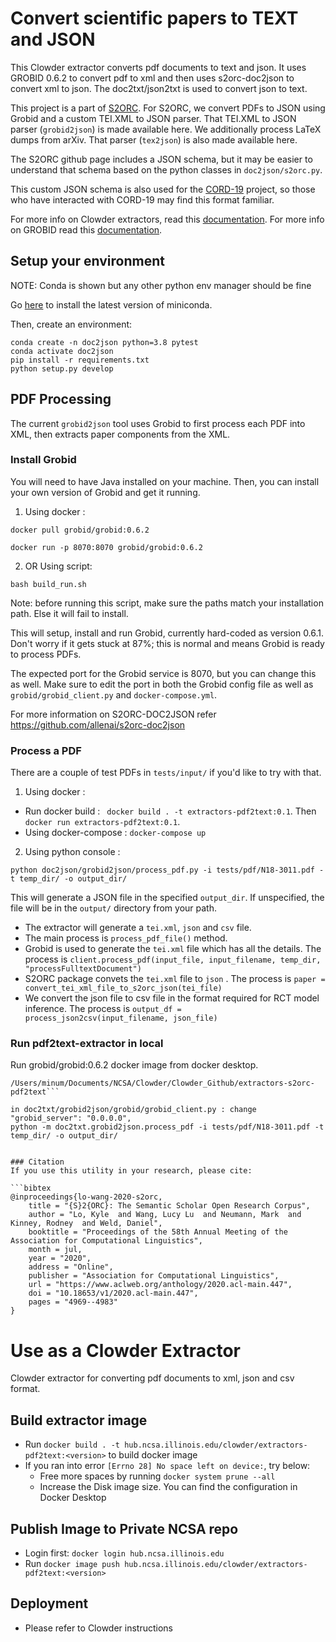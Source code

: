 # Convert scientific papers to TEXT and JSON

This Clowder extractor converts pdf documents to text and json.
It uses GROBID 0.6.2 to convert pdf to xml and then uses s2orc-doc2json to convert xml to json. The doc2txt/json2txt is used to convert json to text.

This project is a part of [S2ORC](https://github.com/allenai/s2orc). For S2ORC, we convert PDFs to JSON using Grobid and a custom TEI.XML to JSON parser. That TEI.XML to JSON parser (`grobid2json`) is made available here. We additionally process LaTeX dumps from arXiv. That parser (`tex2json`) is also made available here.

The S2ORC github page includes a JSON schema, but it may be easier to understand that schema based on the python classes in `doc2json/s2orc.py`.

This custom JSON schema is also used for the [CORD-19](https://github.com/allenai/cord19) project, so those who have interacted with CORD-19 may find this format familiar.

For more info on Clowder extractors, read this [documentation](https://clowder-framework.readthedocs.io/en/latest/develop/extractors.html).
For more info on GROBID read this [documentation](https://grobid.readthedocs.io/en/latest/Introduction/#:~:text=GROBID%20is%20a%20machine%20learning,made%20available%20in%20open%20source.).

## Setup your environment

NOTE: Conda is shown but any other python env manager should be fine

Go [here](https://docs.conda.io/en/latest/miniconda.html) to install the latest version of miniconda.

Then, create an environment:

```console
conda create -n doc2json python=3.8 pytest
conda activate doc2json
pip install -r requirements.txt
python setup.py develop
```

## PDF Processing

The current `grobid2json` tool uses Grobid to first process each PDF into XML, then extracts paper components from the XML.

### Install Grobid

You will need to have Java installed on your machine. Then, you can install your own version of Grobid and get it running.

1. Using docker : 
```
docker pull grobid/grobid:0.6.2

docker run -p 8070:8070 grobid/grobid:0.6.2
```

2. OR Using script:

```console
bash build_run.sh
```

Note: before running this script, make sure the paths match your installation path. Else it will fail to install.

This will setup, install and run Grobid, currently hard-coded as version 0.6.1. Don't worry if it gets stuck at 87%; this is normal and means Grobid is ready to process PDFs.

The expected port for the Grobid service is 8070, but you can change this as well. Make sure to edit the port in both the Grobid config file as well as `grobid/grobid_client.py` and `docker-compose.yml`.

For more information on S2ORC-DOC2JSON refer https://github.com/allenai/s2orc-doc2json


### Process a PDF

There are a couple of test PDFs in `tests/input/` if you'd like to try with that.

1. Using docker :
- Run docker build :  ` docker build . -t extractors-pdf2text:0.1`. Then `docker run extractors-pdf2text:0.1`.
- Using docker-compose : `docker-compose up`

2. Using python console :

```console
python doc2json/grobid2json/process_pdf.py -i tests/pdf/N18-3011.pdf -t temp_dir/ -o output_dir/
```

This will generate a JSON file in the specified `output_dir`. If unspecified, the file will be in the `output/` directory from your path.

- The extractor will generate a `tei.xml`, `json` and `csv` file.
- The main process is `process_pdf_file()` method.
- Grobid is used to generate the `tei.xml` file which has all the details. The process is `client.process_pdf(input_file, input_filename, temp_dir, "processFulltextDocument")`
- S2ORC package convets the `tei.xml` file to `json` . The process is `paper = convert_tei_xml_file_to_s2orc_json(tei_file)`
- We convert the json file to csv file in the format required for RCT model inference. The process is `output_df = process_json2csv(input_filename, json_file)`

### Run pdf2text-extractor in local
Run grobid/grobid:0.6.2 docker image from docker desktop.

```(rctenv) NCSA-P10E69253:extractors-s2orc-pdf2text minum$ pwd
/Users/minum/Documents/NCSA/Clowder/Clowder_Github/extractors-s2orc-pdf2text```

in doc2txt/grobid2json/grobid/grobid_client.py : change "grobid_server": "0.0.0.0",
python -m doc2txt.grobid2json.process_pdf -i tests/pdf/N18-3011.pdf -t temp_dir/ -o output_dir/


### Citation
If you use this utility in your research, please cite:

```bibtex
@inproceedings{lo-wang-2020-s2orc,
    title = "{S}2{ORC}: The Semantic Scholar Open Research Corpus",
    author = "Lo, Kyle  and Wang, Lucy Lu  and Neumann, Mark  and Kinney, Rodney  and Weld, Daniel",
    booktitle = "Proceedings of the 58th Annual Meeting of the Association for Computational Linguistics",
    month = jul,
    year = "2020",
    address = "Online",
    publisher = "Association for Computational Linguistics",
    url = "https://www.aclweb.org/anthology/2020.acl-main.447",
    doi = "10.18653/v1/2020.acl-main.447",
    pages = "4969--4983"
}
```

# Use as a Clowder Extractor

Clowder extractor for converting pdf documents to xml, json and csv format.

## Build extractor image

- Run `docker build . -t hub.ncsa.illinois.edu/clowder/extractors-pdf2text:<version>` to build docker image
- If you ran into error `[Errno 28] No space left on device:`, try below:
    - Free more spaces by running `docker system prune --all` 
    - Increase the Disk image size. You can find the configuration in Docker Desktop

## Publish Image to Private NCSA repo
- Login first: `docker login hub.ncsa.illinois.edu`
- Run `docker image push hub.ncsa.illinois.edu/clowder/extractors-pdf2text:<version>`

## Deployment
- Please refer to Clowder instructions
